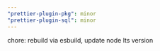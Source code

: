 ```yaml
---
"prettier-plugin-pkg": minor
"prettier-plugin-sql": minor
---
```


chore: rebuild via esbuild, update node lts version
